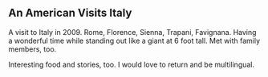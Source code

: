 
<html><h2>An American Visits Italy</h2>
<div>
A visit to Italy in 2009. Rome, Florence, Sienna, Trapani, Favignana.
Having a wonderful time while standing 
out like a giant at 6 foot tall. Met with family members, too.
</div>
  <p>Interesting food and stories, too. I would love to return and be multilingual. 
</p>
</html>
